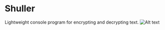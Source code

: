 # Shuller
Lightweight console program for encrypting and decrypting text.
![Alt text](/Shuller/images/Shuller-summary.png?raw=true "Shuller summary")
